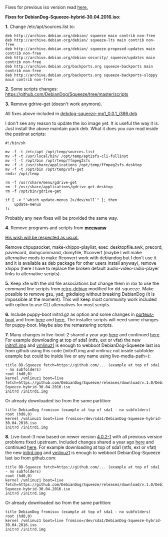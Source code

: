 Fixes for previous iso version read [here.](https://github.com/DebianDog/Squeeze/blob/921f30c938455cd1f162f439d8208058c34c9927/Bugs-and-Fixes.md)

**Fixes for DebianDog-Squeeze-hybrid-30.04.2016.iso:**

**1.** Change /etc/apt/sources.list to:

```
deb http://archive.debian.org/debian/ squeeze main contrib non-free
deb http://archive.debian.org/debian/ squeeze-lts main contrib non-free
deb http://archive.debian.org/debian/ squeeze-proposed-updates main contrib non-free
deb http://archive.debian.org/debian-security/ squeeze/updates main contrib non-free
deb http://archive.debian.org/backports.org squeeze-backports main contrib non-free
deb http://archive.debian.org/backports.org squeeze-backports-sloppy main contrib non-free
```

**2.** Some scripts changes:
https://github.com/DebianDog/Squeeze/tree/master/scripts

**3.** Remove gdrive-get (doesn't work anymore).

All fixes above included in [debdog-squeeze-mp1_0.0.1_i386.deb](https://github.com/DebianDog/Squeeze/releases/download/v.1.0/debdog-squeeze-mp1_0.0.1_i386.deb)

I don't see any reason to update the iso image yet. It is useful the way it is. Just install the above maintain pack deb. What it does you can read inside the postinst scripts:

```
#!/bin/sh

mv -f -t /etc/apt /opt/temp/sources.list
mv -f -t /usr/local/bin/ /opt/temp/apt2sfs-cli-fullinst
mv -f -t /opt/bin /opt/temp/ffmpeg2sfs
mv -f -t /usr/share/applications /opt/temp/ffmpeg2sfs.desktop
mv -f -t /opt/bin /opt/temp/sfs-get
rmdir /opt/temp

rm -f /usr/share/menu/gdrive-get
rm -f /usr/share/applications/gdrive-get.desktop
rm -f /opt/bin/gdrive-get

if [ -x "`which update-menus 2>/dev/null`" ]; then
	update-menus
fi

```
Probably any new fixes will be provided the same way.

**4.** Remove programs and scripts from [**mcewanw**](http://murga-linux.com/puppy/viewtopic.php?p=960161#960161)

[His wish will be respected as usual.](https://github.com/MintPup/DebianDog-Wheezy/commits/master/scripts)

Remove chpupsocket, make-xhippo-playlist, exec_desktopfile.awk, precord, pavrecord, domycommand, domyfile, ffconvert (maybe I will make alternative mods to make ffconvert work with debiandog but I don't use it and it is available as deb package for other users install anyway), remove xhippo (here I have to replace the broken default audio-video-radio-player links to alternative scripts).

**5.** Keep xfe with the old file associations but change them in rox to use the command line scripts from [retro-debian](https://github.com/MintPup/Retro-Debian-Sources/tree/master/scripts) modified for dd-squeeze. Make possible to remove gsu, yad, gtkdialog without breaking DebianDog (it is impossible at the moment). This will keep most community work included with option to use CLI alternatives for most scripts.

**6.** Include puppy-boot initrd.gz as option and some changes in [porteus-boot](https://github.com/MintPup/DebianDog-Wheezy/commits/master/porteus-boot/linuxrc) and from [here](https://github.com/MintPup/Puppy-Linux/commits/master/Debian-kernel/init) and [here.](https://github.com/MintPup/DebianDog-Wheezy/commits/master/puppy-boot/init) The installer scripts will need some changes for puppy-boot. Maybe also the remastering scripts.

**7.** Many changes in live-boot-2 shared a year ago [here](https://github.com/MintPup/DebianDog-Wheezy/tree/master/live-boot-2) and continued [here](https://github.com/MintPup/DebianDog-Squeeze/tree/master/live-boot-2). For example downloading at top of sda1 (ntfs, ext or vfat) the new [initrd1.img](https://github.com/MintPup/DebianDog-Squeeze/releases/download/v.2.1/initrd1.img) and [vmlinuz1](https://github.com/MintPup/DebianDog-Squeeze/releases/download/v.2.1/vmlinuz1) is enough to webboot DebianDog-Squeeze last iso from github using this code (initrd1.img and vmlinuz not inside subfolder example but could be inside live or any name using live-media-path=):

```
title DD-Squeeze fetch=https://github.com/... (example at top of sda1 - no subfolders)
root (hd0,0)
kernel /vmlinuz1 boot=live fetch=https://github.com/DebianDog/Squeeze/releases/download/v.1.0/DebianDog-Squeeze-hybrid-30.04.2016.iso
initrd /initrd1.img
```
Or already downloaded iso from the same partition:

```
title DebianDog fromiso= (example at top of sda1 - no subfolders)
root (hd0,0)
kernel /vmlinuz1 boot=live fromiso=/dev/sda1/DebianDog-Squeeze-hybrid-30.04.2016.iso
initrd /initrd1.img
```

**8.** Live-boot-3 now based on newer version [4.0.2-1](https://github.com/debian-live/live-boot/tree/debian-old-4.0/) with all previous version problems fixed upstream. Included changes shared a year ago [here](https://github.com/MintPup/DebianDog-Wheezy/tree/master/live-boot-3) and continued [here](https://github.com/MintPup/DebianDog-Squeeze/tree/master/live-boot-3). For example downloading at top of sda1 (ntfs, ext or vfat) the new [initrd.img](https://github.com/MintPup/DebianDog-Squeeze/releases/download/v.2.1/initrd.img) and [vmlinuz1](https://github.com/MintPup/DebianDog-Squeeze/releases/download/v.2.1/vmlinuz1) is enough to webboot DebianDog-Squeeze last iso from github.com:

```
title DD-Squeeze fetch=https://github.com/... (example at top of sda1 - no subfolders)
root (hd0,0)
kernel /vmlinuz1 boot=live fetch=https://github.com/DebianDog/Squeeze/releases/download/v.1.0/DebianDog-Squeeze-hybrid-30.04.2016.iso
initrd /initrd.img
```
Or already downloaded iso from the same partition:

```
title DebianDog fromiso= (example at top of sda1 - no subfolders)
root (hd0,0)
kernel /vmlinuz1 boot=live fromiso=/dev/sda1/DebianDog-Squeeze-hybrid-30.04.2016.iso
initrd /initrd.img
```

